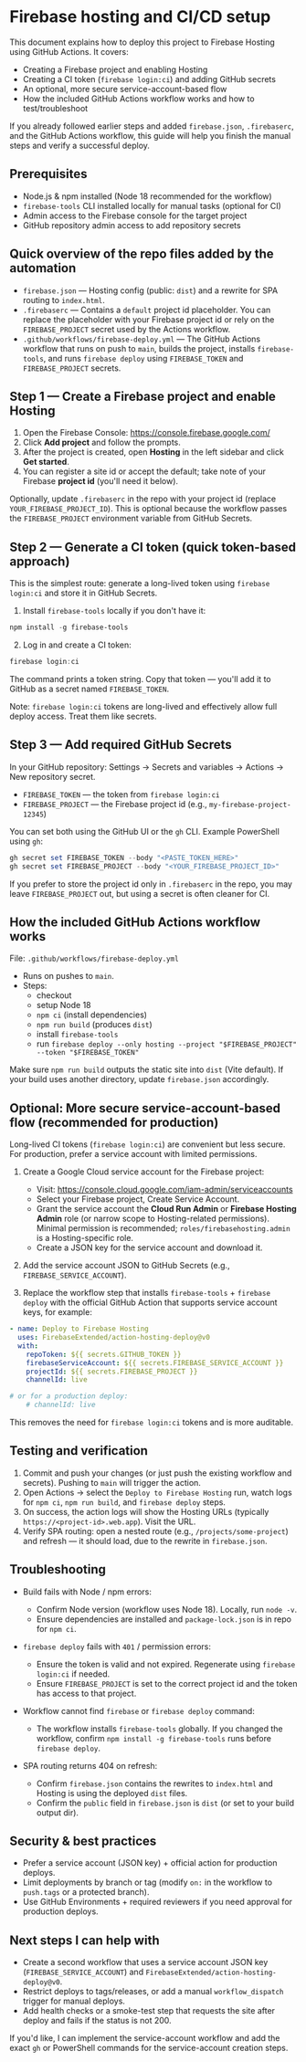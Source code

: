 # Firebase hosting and CI/CD setup

This document explains how to deploy this project to Firebase Hosting using GitHub Actions. It covers:

- Creating a Firebase project and enabling Hosting
- Creating a CI token (`firebase login:ci`) and adding GitHub secrets
- An optional, more secure service-account-based flow
- How the included GitHub Actions workflow works and how to test/troubleshoot

If you already followed earlier steps and added `firebase.json`, `.firebaserc`, and the GitHub Actions workflow, this guide will help you finish the manual steps and verify a successful deploy.

## Prerequisites

- Node.js & npm installed (Node 18 recommended for the workflow)
- `firebase-tools` CLI installed locally for manual tasks (optional for CI)
- Admin access to the Firebase console for the target project
- GitHub repository admin access to add repository secrets

## Quick overview of the repo files added by the automation

- `firebase.json` — Hosting config (public: `dist`) and a rewrite for SPA routing to `index.html`.
- `.firebaserc` — Contains a `default` project id placeholder. You can replace the placeholder with your Firebase project id or rely on the `FIREBASE_PROJECT` secret used by the Actions workflow.
- `.github/workflows/firebase-deploy.yml` — The GitHub Actions workflow that runs on push to `main`, builds the project, installs `firebase-tools`, and runs `firebase deploy` using `FIREBASE_TOKEN` and `FIREBASE_PROJECT` secrets.

## Step 1 — Create a Firebase project and enable Hosting

1. Open the Firebase Console: https://console.firebase.google.com/
2. Click **Add project** and follow the prompts.
3. After the project is created, open **Hosting** in the left sidebar and click **Get started**.
4. You can register a site id or accept the default; take note of your Firebase **project id** (you'll need it below).

Optionally, update `.firebaserc` in the repo with your project id (replace `YOUR_FIREBASE_PROJECT_ID`). This is optional because the workflow passes the `FIREBASE_PROJECT` environment variable from GitHub Secrets.

## Step 2 — Generate a CI token (quick token-based approach)

This is the simplest route: generate a long-lived token using `firebase login:ci` and store it in GitHub Secrets.

1. Install `firebase-tools` locally if you don't have it:

```powershell
npm install -g firebase-tools
```

2. Log in and create a CI token:

```powershell
firebase login:ci
```

The command prints a token string. Copy that token — you'll add it to GitHub as a secret named `FIREBASE_TOKEN`.

Note: `firebase login:ci` tokens are long-lived and effectively allow full deploy access. Treat them like secrets.

## Step 3 — Add required GitHub Secrets

In your GitHub repository: Settings → Secrets and variables → Actions → New repository secret.

- `FIREBASE_TOKEN` — the token from `firebase login:ci`
- `FIREBASE_PROJECT` — the Firebase project id (e.g., `my-firebase-project-12345`)

You can set both using the GitHub UI or the `gh` CLI. Example PowerShell using `gh`:

```powershell
gh secret set FIREBASE_TOKEN --body "<PASTE_TOKEN_HERE>"
gh secret set FIREBASE_PROJECT --body "<YOUR_FIREBASE_PROJECT_ID>"
```

If you prefer to store the project id only in `.firebaserc` in the repo, you may leave `FIREBASE_PROJECT` out, but using a secret is often cleaner for CI.

## How the included GitHub Actions workflow works

File: `.github/workflows/firebase-deploy.yml`

- Runs on pushes to `main`.
- Steps:
  - checkout
  - setup Node 18
  - `npm ci` (install dependencies)
  - `npm run build` (produces `dist`)
  - install `firebase-tools`
  - run `firebase deploy --only hosting --project "$FIREBASE_PROJECT" --token "$FIREBASE_TOKEN"`

Make sure `npm run build` outputs the static site into `dist` (Vite default). If your build uses another directory, update `firebase.json` accordingly.

## Optional: More secure service-account-based flow (recommended for production)

Long-lived CI tokens (`firebase login:ci`) are convenient but less secure. For production, prefer a service account with limited permissions.

1. Create a Google Cloud service account for the Firebase project:
   - Visit: https://console.cloud.google.com/iam-admin/serviceaccounts
   - Select your Firebase project, Create Service Account.
   - Grant the service account the **Cloud Run Admin** or **Firebase Hosting Admin** role (or narrow scope to Hosting-related permissions). Minimal permission is recommended; `roles/firebasehosting.admin` is a Hosting-specific role.
   - Create a JSON key for the service account and download it.

2. Add the service account JSON to GitHub Secrets (e.g., `FIREBASE_SERVICE_ACCOUNT`).

3. Replace the workflow step that installs `firebase-tools` + `firebase deploy` with the official GitHub Action that supports service account keys, for example:

```yaml
- name: Deploy to Firebase Hosting
  uses: FirebaseExtended/action-hosting-deploy@v0
  with:
    repoToken: ${{ secrets.GITHUB_TOKEN }}
    firebaseServiceAccount: ${{ secrets.FIREBASE_SERVICE_ACCOUNT }}
    projectId: ${{ secrets.FIREBASE_PROJECT }}
    channelId: live

# or for a production deploy:
    # channelId: live
```

This removes the need for `firebase login:ci` tokens and is more auditable.

## Testing and verification

1. Commit and push your changes (or just push the existing workflow and secrets). Pushing to `main` will trigger the action.
2. Open Actions → select the `Deploy to Firebase Hosting` run, watch logs for `npm ci`, `npm run build`, and `firebase deploy` steps.
3. On success, the action logs will show the Hosting URLs (typically `https://<project-id>.web.app`). Visit the URL.
4. Verify SPA routing: open a nested route (e.g., `/projects/some-project`) and refresh — it should load, due to the rewrite in `firebase.json`.

## Troubleshooting

- Build fails with Node / npm errors:
  - Confirm Node version (workflow uses Node 18). Locally, run `node -v`.
  - Ensure dependencies are installed and `package-lock.json` is in repo for `npm ci`.

- `firebase deploy` fails with `401` / permission errors:
  - Ensure the token is valid and not expired. Regenerate using `firebase login:ci` if needed.
  - Ensure `FIREBASE_PROJECT` is set to the correct project id and the token has access to that project.

- Workflow cannot find `firebase` or `firebase deploy` command:
  - The workflow installs `firebase-tools` globally. If you changed the workflow, confirm `npm install -g firebase-tools` runs before `firebase deploy`.

- SPA routing returns 404 on refresh:
  - Confirm `firebase.json` contains the rewrites to `index.html` and Hosting is using the deployed `dist` files.
  - Confirm the `public` field in `firebase.json` is `dist` (or set to your build output dir).

## Security & best practices

- Prefer a service account (JSON key) + official action for production deploys.
- Limit deployments by branch or tag (modify `on:` in the workflow to `push.tags` or a protected branch).
- Use GitHub Environments + required reviewers if you need approval for production deploys.

## Next steps I can help with

- Create a second workflow that uses a service account JSON key (`FIREBASE_SERVICE_ACCOUNT`) and `FirebaseExtended/action-hosting-deploy@v0`.
- Restrict deploys to tags/releases, or add a manual `workflow_dispatch` trigger for manual deploys.
- Add health checks or a smoke-test step that requests the site after deploy and fails if the status is not 200.

If you'd like, I can implement the service-account workflow and add the exact `gh` or PowerShell commands for the service-account creation steps.
